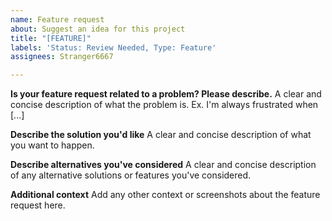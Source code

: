 ```yaml
---
name: Feature request
about: Suggest an idea for this project
title: "[FEATURE]"
labels: 'Status: Review Needed, Type: Feature'
assignees: Stranger6667

---
```


**Is your feature request related to a problem? Please describe.**
A clear and concise description of what the problem is. Ex. I'm always frustrated when [...]

**Describe the solution you'd like**
A clear and concise description of what you want to happen.

**Describe alternatives you've considered**
A clear and concise description of any alternative solutions or features you've considered.

**Additional context**
Add any other context or screenshots about the feature request here.
